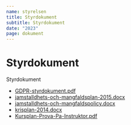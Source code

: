 ```yaml
---
name: styrelsen
title: Styrdokument
subtitle: Styrdokument
date: "2023"
page: dokument
---
```


# Styrdokument

Styrdokument

- <a href="./assets/files/styrdokument/GDPR-styrdokument.pdf" target="_blank">GDPR-styrdokument.pdf</a>
- <a href="./assets/files/styrdokument/jamstalldhets-och-mangfaldsplan-2015.docx" target="_blank">jamstalldhets-och-mangfaldsplan-2015.docx</a>
- <a href="./assets/files/styrdokument/jamstalldhets-och-mangfaldspolicy.docx" target="_blank">jamstalldhets-och-mangfaldspolicy.docx</a>
- <a href="./assets/files/styrdokument/krisplan-2014.docx" target="_blank">krisplan-2014.docx</a>
- <a href="./assets/files/styrdokument/Kursplan-Prova-Pa-Instruktor.pdf" target="_blank">Kursplan-Prova-Pa-Instruktor.pdf</a>
